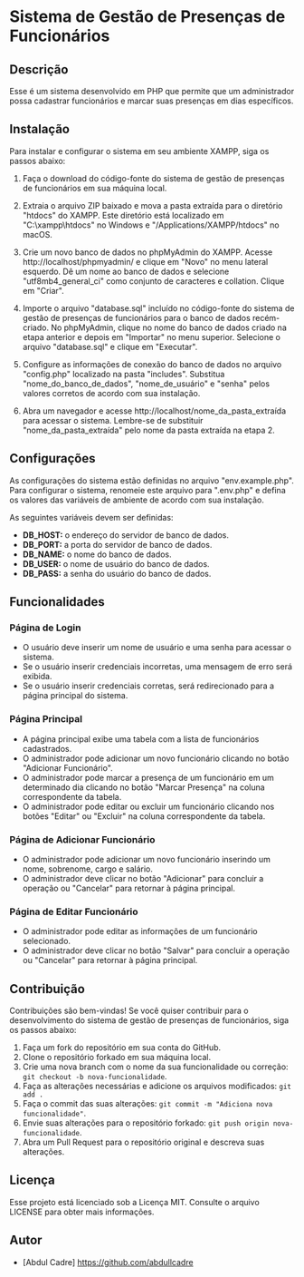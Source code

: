 # Sistema de Gestão de Presenças de Funcionários

## Descrição

Esse é um sistema desenvolvido em PHP que permite que um administrador possa cadastrar funcionários e marcar suas presenças em dias específicos.

## Instalação 

Para instalar e configurar o sistema em seu ambiente XAMPP, siga os passos abaixo:

1. Faça o download do código-fonte do sistema de gestão de presenças de funcionários em sua máquina local.

2. Extraia o arquivo ZIP baixado e mova a pasta extraída para o diretório "htdocs" do XAMPP. Este diretório está localizado em "C:\xampp\htdocs" no Windows e "/Applications/XAMPP/htdocs" no macOS.

3. Crie um novo banco de dados no phpMyAdmin do XAMPP. Acesse http://localhost/phpmyadmin/ e clique em "Novo" no menu lateral esquerdo. Dê um nome ao banco de dados e selecione "utf8mb4_general_ci" como conjunto de caracteres e collation. Clique em "Criar".

4. Importe o arquivo "database.sql" incluído no código-fonte do sistema de gestão de presenças de funcionários para o banco de dados recém-criado. No phpMyAdmin, clique no nome do banco de dados criado na etapa anterior e depois em "Importar" no menu superior. Selecione o arquivo "database.sql" e clique em "Executar".

5. Configure as informações de conexão do banco de dados no arquivo "config.php" localizado na pasta "includes". Substitua "nome_do_banco_de_dados", "nome_de_usuário" e "senha" pelos valores corretos de acordo com sua instalação.

6. Abra um navegador e acesse http://localhost/nome_da_pasta_extraída para acessar o sistema. Lembre-se de substituir "nome_da_pasta_extraída" pelo nome da pasta extraída na etapa 2.

## Configurações

As configurações do sistema estão definidas no arquivo "env.example.php". Para configurar o sistema, renomeie este arquivo para ".env.php" e defina os valores das variáveis de ambiente de acordo com sua instalação.

As seguintes variáveis devem ser definidas:

- **DB_HOST:** o endereço do servidor de banco de dados.
- **DB_PORT:** a porta do servidor de banco de dados.
- **DB_NAME:** o nome do banco de dados.
- **DB_USER:** o nome de usuário do banco de dados.
- **DB_PASS:** a senha do usuário do banco de dados.

## Funcionalidades

### Página de Login

- O usuário deve inserir um nome de usuário e uma senha para acessar o sistema.
- Se o usuário inserir credenciais incorretas, uma mensagem de erro será exibida.
- Se o usuário inserir credenciais corretas, será redirecionado para a página principal do sistema.

### Página Principal

- A página principal exibe uma tabela com a lista de funcionários cadastrados.
- O administrador pode adicionar um novo funcionário clicando no botão "Adicionar Funcionário".
- O administrador pode marcar a presença de um funcionário em um determinado dia clicando no botão "Marcar Presença" na coluna correspondente da tabela.
- O administrador pode editar ou excluir um funcionário clicando nos botões "Editar" ou "Excluir" na coluna correspondente da tabela.

### Página de Adicionar Funcionário

- O administrador pode adicionar um novo funcionário inserindo um nome, sobrenome, cargo e salário.
- O administrador deve clicar no botão "Adicionar" para concluir a operação ou "Cancelar" para retornar à página principal.

### Página de Editar Funcionário

- O administrador pode editar as informações de um funcionário selecionado.
- O administrador deve clicar no botão "Salvar" para concluir a operação ou "Cancelar" para retornar à página principal.

## Contribuição

Contribuições são bem-vindas! Se você quiser contribuir para o desenvolvimento do sistema de gestão de presenças de funcionários, siga os passos abaixo:

1. Faça um fork do repositório em sua conta do GitHub.
2. Clone o repositório forkado em sua máquina local.
3. Crie uma nova branch com o nome da sua funcionalidade ou correção: `git checkout -b nova-funcionalidade`.
4. Faça as alterações necessárias e adicione os arquivos modificados: `git add .`
5. Faça o commit das suas alterações: `git commit -m "Adiciona nova funcionalidade"`.
6. Envie suas alterações para o repositório forkado: `git push origin nova-funcionalidade`.
7. Abra um Pull Request para o repositório original e descreva suas alterações.

## Licença

Esse projeto está licenciado sob a Licença MIT. Consulte o arquivo LICENSE para obter mais informações.

## Autor
- [Abdul Cadre] https://github.com/abdullcadre

